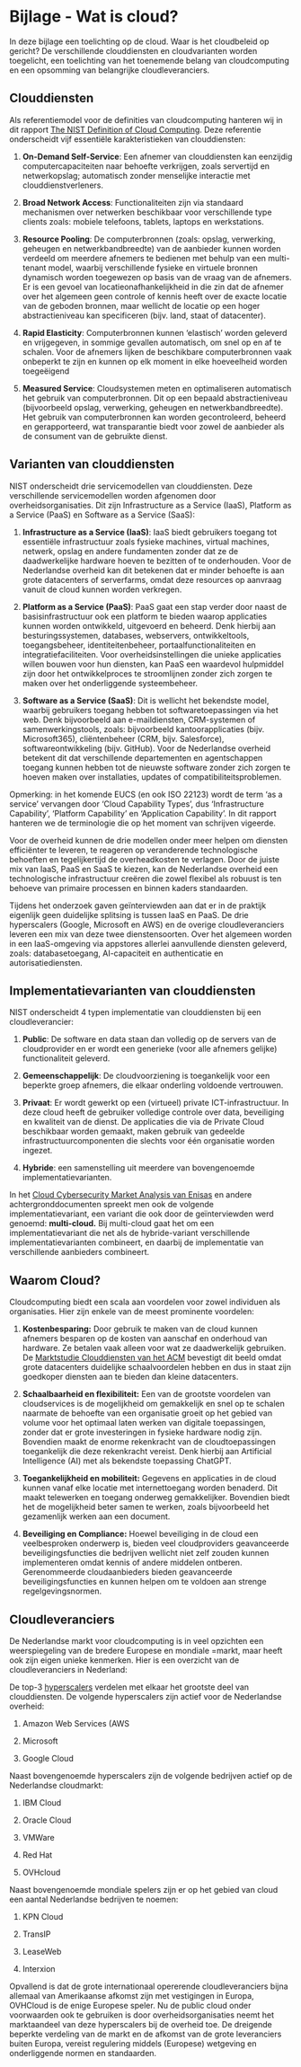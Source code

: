 # Bijlage - Wat is cloud?

In deze bijlage een toelichting op de cloud. Waar is het cloudbeleid op gericht? De verschillende clouddiensten en cloudvarianten worden toegelicht, een toelichting van het toenemende belang van cloudcomputing en een opsomming van belangrijke cloudleveranciers.

## Clouddiensten

Als referentiemodel voor de definities van cloudcomputing hanteren wij in dit rapport [The NIST Definition of Cloud Computing](https://nvlpubs.nist.gov/nistpubs/legacy/sp/nistspecialpublication800-145.pdf). Deze referentie onderscheidt vijf essentiële karakteristieken van clouddiensten:

1.  **On-Demand Self-Service**: Een afnemer van clouddiensten kan eenzijdig computercapaciteiten naar behoefte verkrijgen, zoals servertijd en netwerkopslag; automatisch zonder menselijke interactie met clouddienstverleners.

2.  **Broad Network Access**: Functionaliteiten zijn via standaard mechanismen over netwerken beschikbaar voor verschillende type clients zoals: mobiele telefoons, tablets, laptops en werkstations.

3.  **Resource Pooling**: De computerbronnen (zoals: opslag, verwerking, geheugen en netwerkbandbreedte) van de aanbieder kunnen worden verdeeld om meerdere afnemers te bedienen met behulp van een multi-tenant model, waarbij verschillende fysieke en virtuele bronnen dynamisch worden toegewezen op basis van de vraag van de afnemers. Er is een gevoel van locatieonafhankelijkheid in die zin dat de afnemer over het algemeen geen controle of kennis heeft over de exacte locatie van de geboden bronnen, maar wellicht de locatie op een hoger abstractieniveau kan specificeren (bijv. land, staat of datacenter).

4.  **Rapid Elasticity**: Computerbronnen kunnen ‘elastisch’ worden geleverd en vrijgegeven, in sommige gevallen automatisch, om snel op en af te schalen. Voor de afnemers lijken de beschikbare computerbronnen vaak onbeperkt te zijn en kunnen op elk moment in elke hoeveelheid worden toegeëigend

5.  **Measured Service**: Cloudsystemen meten en optimaliseren automatisch het gebruik van computerbronnen. Dit op een bepaald abstractieniveau (bijvoorbeeld opslag, verwerking, geheugen en netwerkbandbreedte). Het gebruik van computerbronnen kan worden gecontroleerd, beheerd en gerapporteerd, wat transparantie biedt voor zowel de aanbieder als de consument van de gebruikte dienst.

## Varianten van clouddiensten

NIST onderscheidt drie servicemodellen van clouddiensten. Deze verschillende servicemodellen worden afgenomen door overheidsorganisaties. Dit zijn Infrastructure as a Service (IaaS), Platform as a Service (PaaS) en Software as a Service (SaaS):

1.  **Infrastructure as a Service (IaaS)**: IaaS biedt gebruikers toegang tot essentiële infrastructuur zoals fysieke machines, virtual machines, netwerk, opslag en andere fundamenten zonder dat ze de daadwerkelijke hardware hoeven te bezitten of te onderhouden. Voor de Nederlandse overheid kan dit betekenen dat er minder behoefte is aan grote datacenters of serverfarms, omdat deze resources op aanvraag vanuit de cloud kunnen worden verkregen.

2.  **Platform as a Service (PaaS)**: PaaS gaat een stap verder door naast de basisinfrastructuur ook een platform te bieden waarop applicaties kunnen worden ontwikkeld, uitgevoerd en beheerd. Denk hierbij aan besturingssystemen, databases, webservers, ontwikkeltools, toegangsbeheer, identiteitenbeheer, portaalfunctionaliteiten en integratiefaciliteiten. Voor overheidsinstellingen die unieke applicaties willen bouwen voor hun diensten, kan PaaS een waardevol hulpmiddel zijn door het ontwikkelproces te stroomlijnen zonder zich zorgen te maken over het onderliggende systeembeheer.

3.  **Software as a Service (SaaS)**: Dit is wellicht het bekendste model, waarbij gebruikers toegang hebben tot softwaretoepassingen via het web. Denk bijvoorbeeld aan e-maildiensten, CRM-systemen of samenwerkingstools, zoals: bijvoorbeeld kantoorapplicaties (bijv. Microsoft365), cliëntenbeheer (CRM, bijv. Salesforce), softwareontwikkeling (bijv. GitHub). Voor de Nederlandse overheid betekent dit dat verschillende departementen en agentschappen toegang kunnen hebben tot de nieuwste software zonder zich zorgen te hoeven maken over installaties, updates of compatibiliteitsproblemen.

Opmerking: in het komende EUCS (en ook ISO 22123) wordt de term ‘as a service’ vervangen door ‘Cloud Capability Types’, dus ‘Infrastructure Capability’, ‘Platform Capability’ en ‘Application Capability’. In dit rapport hanteren we de terminologie die op het moment van schrijven vigeerde.

Voor de overheid kunnen de drie modellen onder meer helpen om diensten efficiënter te leveren, te reageren op veranderende technologische behoeften en tegelijkertijd de overheadkosten te verlagen. Door de juiste mix van IaaS, PaaS en SaaS te kiezen, kan de Nederlandse overheid een technologische infrastructuur creëren die zowel flexibel als robuust is ten behoeve van primaire processen en binnen kaders standaarden.

Tijdens het onderzoek gaven geïnterviewden aan dat er in de praktijk eigenlijk geen duidelijke splitsing is tussen IaaS en PaaS. De drie hyperscalers (Google, Microsoft en AWS) en de overige cloudleveranciers leveren een mix van deze twee dienstensoorten. Over het algemeen worden in een IaaS-omgeving via appstores allerlei aanvullende diensten geleverd, zoals: databasetoegang, AI-capaciteit en authenticatie en autorisatiediensten.

## Implementatievarianten van clouddiensten

NIST onderscheidt 4 typen implementatie van clouddiensten bij een cloudleverancier:

1.  **Public**: De software en data staan dan volledig op de servers van de cloudprovider en er wordt een generieke (voor alle afnemers gelijke) functionaliteit geleverd.

2.  **Gemeenschappelijk**: De cloudvoorziening is toegankelijk voor een beperkte groep afnemers, die elkaar onderling voldoende vertrouwen.

3.  **Privaat**: Er wordt gewerkt op een (virtueel) private ICT-infrastructuur. In deze cloud heeft de gebruiker volledige controle over data, beveiliging en kwaliteit van de dienst. De applicaties die via de Private Cloud beschikbaar worden gemaakt, maken gebruik van gedeelde infrastructuurcomponenten die slechts voor één organisatie worden ingezet.

4.  **Hybride**: een samenstelling uit meerdere van bovengenoemde implementatievarianten.

In het [Cloud Cybersecurity Market Analysis van Enisas](https://www.enisa.europa.eu/publications/cloud-cybersecurity-market-analysis) en andere achtergronddocumenten spreekt men ook de volgende implementatievariant, een variant die ook door de geïnterviewden werd genoemd: **multi-cloud.** Bij multi-cloud gaat het om een implementatievariant die net als de hybride-variant verschillende implementatievarianten combineert, en daarbij de implementatie van verschillende aanbieders combineert.

## Waarom Cloud?

Cloudcomputing biedt een scala aan voordelen voor zowel individuen als organisaties. Hier zijn enkele van de meest prominente voordelen:

1.  **Kostenbesparing:** Door gebruik te maken van de cloud kunnen afnemers besparen op de kosten van aanschaf en onderhoud van hardware. Ze betalen vaak alleen voor wat ze daadwerkelijk gebruiken. De [Marktstudie Clouddiensten van het ACM](https://www.acm.nl/system/files/documents/marktstudie-clouddiensten.pdf) bevestigt dit beeld omdat grote datacenters duidelijke schaalvoordelen hebben en dus in staat zijn goedkoper diensten aan te bieden dan kleine datacenters.

2.  **Schaalbaarheid en flexibiliteit:** Een van de grootste voordelen van cloudservices is de mogelijkheid om gemakkelijk en snel op te schalen naarmate de behoefte van een organisatie groeit op het gebied van volume voor het optimaal laten werken van digitale toepassingen, zonder dat er grote investeringen in fysieke hardware nodig zijn. Bovendien maakt de enorme rekenkracht van de cloudtoepassingen toegankelijk die deze rekenkracht vereist. Denk hierbij aan Artificial Intelligence (AI) met als bekendste toepassing ChatGPT.

3.  **Toegankelijkheid en mobiliteit:** Gegevens en applicaties in de cloud kunnen vanaf elke locatie met internettoegang worden benaderd. Dit maakt telewerken en toegang onderweg gemakkelijker. Bovendien biedt het de mogelijkheid beter samen te werken, zoals bijvoorbeeld het gezamenlijk werken aan een document.

4.  **Beveiliging en Compliance:** Hoewel beveiliging in de cloud een veelbesproken onderwerp is, bieden veel cloudproviders geavanceerde beveiligingsfuncties die bedrijven wellicht niet zelf zouden kunnen implementeren omdat kennis of andere middelen ontberen. Gerenommeerde cloudaanbieders bieden geavanceerde beveiligingsfuncties en kunnen helpen om te voldoen aan strenge regelgevingsnormen.

## Cloudleveranciers

De Nederlandse markt voor cloudcomputing is in veel opzichten een weerspiegeling van de bredere Europese en mondiale =markt, maar heeft ook zijn eigen unieke kenmerken. Hier is een overzicht van de cloudleveranciers in Nederland:

De top-3 [hyperscalers](https://www.digitalrealty.nl/resources/articles/what-is-hyperscale) verdelen met elkaar het grootste deel van clouddiensten. De volgende hyperscalers zijn actief voor de Nederlandse overheid:

1.  Amazon Web Services (AWS

2.  Microsoft

3.  Google Cloud

Naast bovengenoemde hyperscalers zijn de volgende bedrijven actief op de Nederlandse cloudmarkt:

1.  IBM Cloud

2.  Oracle Cloud

3.  VMWare

4.  Red Hat

5.  OVHcloud

Naast bovengenoemde mondiale spelers zijn er op het gebied van cloud een aantal Nederlandse bedrijven te noemen:

1.  KPN Cloud

2.  TransIP

3.  LeaseWeb

4.  Interxion

Opvallend is dat de grote internationaal opererende cloudleveranciers bijna allemaal van Amerikaanse afkomst zijn met vestigingen in Europa, OVHCloud is de enige Europese speler. Nu de public cloud onder voorwaarden ook te gebruiken is door overheidsorganisaties neemt het marktaandeel van deze hyperscalers bij de overheid toe. De dreigende beperkte verdeling van de markt en de afkomst van de grote leveranciers buiten Europa, vereist regulering middels (Europese) wetgeving en onderliggende normen en standaarden.

